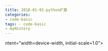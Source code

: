 ```yaml
---
title: 2018-01-01-python扩展
categories:
- code-basic
tags: - code-basic
- myHistory
---
```



ntent="width=device-width, initial-scale=1.0">
    <title>python扩展</title>
    <style type="text/css" media="all">
      body {
        margin: 0;
        font-family: "Helvetica Neue", Helvetica, Arial, "Hiragino Sans GB", sans-serif;
        font-size: 14px;
        line-height: 20px;
        color: #777;
        background-color: white;
      }
      .container {
        width: 700px;
        margin-right: auto;
        margin-left: auto;
      }

      .post {
        font-family: Georgia, "Times New Roman", Times, "SimSun", serif;
        position: relative;
        padding: 70px;
        bottom: 0;
        overflow-y: auto;
        font-size: 16px;
        font-weight: normal;
        line-height: 25px;
        color: #515151;
      }

      .post h1{
        font-size: 50px;
        font-weight: 500;
        line-height: 60px;
        margin-bottom: 40px;
        color: inherit;
      }

      .post p {
        margin: 0 0 35px 0;
      }

      .post img {
        border: 1px solid #D9D9D9;
      }

      .post a {
        color: #28A1C5;
      }
    </style>
  </head>
  <body>
    <div class="container">
      <div class="post">
        <h1 class="title">python扩展</h1>
        <div class="show-content">
          <p>可扩展的代码就像 积木</p><p>不可扩展的代码就像 布娃娃</p><p><b>如何创建扩展？</b>写代码 包装代码 编译测试。</p><p>至于这个写代码，可以是任意代码，不论是c、c++ 还是python，只要该代码能够整合到python脚本中去。<br></p>
        </div>
      </div>
    </div>
  </body>
</html>
